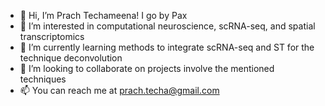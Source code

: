 - 👋 Hi, I’m Prach Techameena! I go by Pax
- 👀 I’m interested in computational neuroscience, scRNA-seq, and spatial transcriptomics
- 🌱 I’m currently learning methods to integrate scRNA-seq and ST for the technique deconvolution
- 💞️ I’m looking to collaborate on projects involve the mentioned techniques
- 📫 You can reach me at prach.techa@gmail.com

<!---
prachsk/prachsk is a ✨ special ✨ repository because its `README.md` (this file) appears on your GitHub profile.
You can click the Preview link to take a look at your changes.
--->
